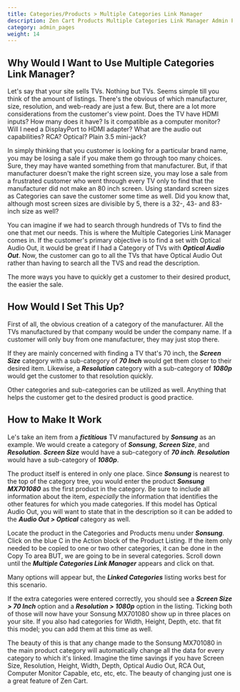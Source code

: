 ```yaml
---
title: Categories/Products > Multiple Categories Link Manager 
description: Zen Cart Products Multiple Categories Link Manager Admin Page 
category: admin_pages
weight: 14
---
```


## Why Would I Want to Use Multiple Categories Link Manager?
Let's say that your site sells TVs.  Nothing but TVs.  Seems simple till you think of the amount of listings.  There's the obvious of which manufacturer, size, resolution, and web-ready are just a few.  But,  there are a lot more considerations from the customer's view point.  Does the TV have HDMI inputs?  How many does it have?  Is it compatible as a computer monitor?  Will I need a DisplayPort to HDMI adapter?  What are the audio out capabilities? RCA?  Optical?  Plain 3.5 mini-jack?

In simply thinking that you customer is looking for a particular brand name, you may be losing a sale if you make them go through too many choices.  Sure, they may have wanted something from that manufacturer.  But, if that manufacturer doesn't make the right screen size, you may lose a sale from a frustrated customer who went through every TV only to find that the manufacturer did not make an 80 inch screen.  Using standard screen sizes as Categories can save the customer some time as well.  Did you know that, although most screen sizes are divisible by 5, there is a 32-, 43- and 83-inch size as well?

You can imagine if we had to search through hundreds of TVs to find the one that met our needs.  This is where the Multiple Categories Link Manager comes in.  If the customer's primary objective is to find a set with Optical Audio Out, it would be great if I had a Category of TVs with **_Optical Audio Out_**.  Now, the customer can go to all the TVs that have Optical Audio Out rather than having to search all the TVS and read the description.

The more ways you have to quickly get a customer to their desired product, the easier the sale.
## How Would I Set This Up?
First of all, the obvious creation of a category of the manufacturer.  All the TVs manufactured by that company would be under the company name.  If a customer will only buy from one manufacturer, they may just  stop there.

If they are mainly concerned with finding a TV that's 70 inch, the **_Screen Size_** category with a sub-category of **_70 Inch_** would get them closer to their desired item.  Likewise, a **_Resolution_** category with a sub-category of **_1080p_** would get the customer to that resolution quickly.

Other categories and sub-categories can be utilized as well.  Anything that helps the customer get to the desired product is good practice.
## How to Make It Work
Le's take an item from a **_fictitious_** TV manufactured by **_Sonsung_** as an example.  We would create a category of **_Sonsung_**, **_Screen Size_**, and **_Resolution_**.  **_Screen Size_** would have a sub-category of **_70 inch_**.  **_Resolution_** would have a sub-category of **_1080p_**.

The product itself is entered in only one place.  Since **_Sonsung_** is nearest to the top of the category tree, you would enter the product **_Sonsung MX701080_** as the first product in the category.  Be sure to include all information about the item, *_especially_* the information that identifies the other features for which you made categories.  If this model has Optical Audio Out, you will want to state that in the description so it can be added to the **_Audio Out > Optical_** category as well.

Locate the product in the Categories and Products menu under **_Sonsung_**.  Click on the blue C in the Action block of the Product Listing.  If the item only needed to be copied to one or two other categories, it can be done in the Copy To area BUT, we are going to be in several categories.  Scroll down until the **_Multiple Categories Link Manager_** appears and click on that.

Many options will appear but, the **_Linked Categories_** listing works best for this scenario.

If the extra categories were entered correctly, you should see a **_Screen Size > 70 Inch_** option and a **_Resolution > 1080p_** option in the listing.  Ticking both of those will now have your Sonsung MX701080 show up in three places on your site.  If you also had categories for Width, Height, Depth, etc. that fit this model; you can add them at this time as well.

The beauty of this is that any change made to the Sonsung MX701080 in the main product category will automatically change all the data for every category to which it's linked.  Imagine the time savings if you have Screen Size, Resolution, Height, Width, Depth, Optical Audio Out, RCA Out, Computer Monitor Capable, etc, etc, etc.  The beauty of changing just one is a great feature of Zen Cart.

